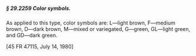 ##### § 29.2259 Color symbols. #####

As applied to this type, color symbols are: L—light brown, F—medium brown, D—dark brown, M—mixed or variegated, G—green, GL—light green, and GD—dark green.

[45 FR 47115, July 14, 1980]
